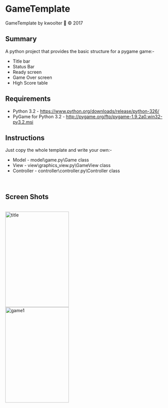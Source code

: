 # GameTemplate
GameTemplate by kwoolter :monkey: :copyright: 2017

## Summary

A python project that provides the basic structure for a pygame game:-
- Title bar
- Status Bar
- Ready screen
- Game Over screen
- High Score table

## Requirements
- Python 3.2 - https://www.python.org/downloads/release/python-326/
- PyGame for Python 3.2 - http://pygame.org/ftp/pygame-1.9.2a0.win32-py3.2.msi

## Instructions
Just copy the whole template and write your own:-
- Model - model\game.py\Game class
- View - view\graphics_view.py\GameView class
- Controller - controller\controller.py\Controller class
<br>

## Screen Shots
<br>
<img height=300 width=200 src="https://github.com/kwoolter/Tower2/blob/master/game_template/screenshots/title.PNG" alt="title">
<br>
<img height=300 width=200 src="https://github.com/kwoolter/Tower2/blob/master/game_template/screenshots/game1.PNG" alt="game1">



